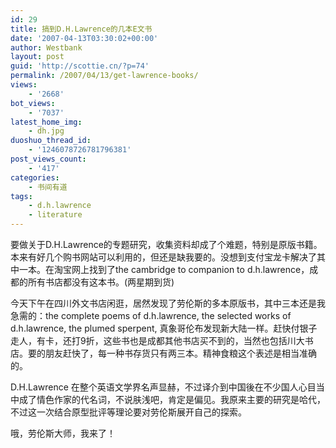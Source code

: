 ```yaml
---
id: 29
title: 搞到D.H.Lawrence的几本E文书
date: '2007-04-13T03:30:02+00:00'
author: Westbank
layout: post
guid: 'http://scottie.cn/?p=74'
permalink: /2007/04/13/get-lawrence-books/
views:
    - '2668'
bot_views:
    - '7037'
latest_home_img:
    - dh.jpg
duoshuo_thread_id:
    - '1246078726781796381'
post_views_count:
    - '417'
categories:
    - 书间有道
tags:
    - d.h.lawrence
    - literature
---
```


要做关于D.H.Lawrence的专题研究，收集资料却成了个难题，特别是原版书籍。本来有好几个购书网站可以利用的，但还是缺我要的。没想到支付宝龙卡解决了其中一本。在淘宝网上找到了the cambridge to companion to d.h.lawrence，成都的所有书店都没有这本书。(两星期到货)

今天下午在四川外文书店闲逛，居然发现了劳伦斯的多本原版书，其中三本还是我急需的：the complete poems of d.h.lawrence, the selected works of d.h.lawrence, the plumed sperpent, 真象哥伦布发现新大陆一样。赶快付银子走人，有卡，还打9折，这些书也是成都其他书店买不到的，当然也包括川大书店。要的朋友赶快了，每一种书存货只有两三本。精神食粮这个表述是相当准确的。

D.H.Lawrence 在整个英语文学界名声显赫，不过译介到中国後在不少国人心目当中成了情色作家的代名词，不说肤浅吧，肯定是偏见。我原来主要的研究是哈代，不过这一次结合原型批评等理论要对劳伦斯展开自己的探索。

哦，劳伦斯大师，我来了！